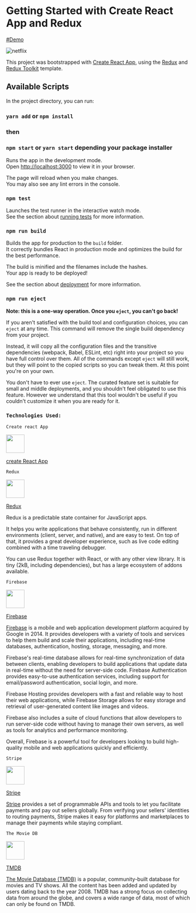 # Getting Started with Create React App and Redux
[#Demo](https://netflix-clone-jm-9d3f2.firebaseapp.com/)

![netflix](https://user-images.githubusercontent.com/75726095/229722806-0bb6ea78-ef56-4e47-a7af-299af5a30153.jpeg)


This project was bootstrapped with [Create React App](https://github.com/facebook/create-react-app), using the [Redux](https://redux.js.org/) and [Redux Toolkit](https://redux-toolkit.js.org/) template.

## Available Scripts

In the project directory, you can run:

### `yarn add` or `npm install` 

### then

### `npm start` or `yarn start` depending your package installer

Runs the app in the development mode.\
Open [http://localhost:3000](http://localhost:3000) to view it in your browser.

The page will reload when you make changes.\
You may also see any lint errors in the console.

### `npm test`

Launches the test runner in the interactive watch mode.\
See the section about [running tests](https://facebook.github.io/create-react-app/docs/running-tests) for more information.

### `npm run build`

Builds the app for production to the `build` folder.\
It correctly bundles React in production mode and optimizes the build for the best performance.

The build is minified and the filenames include the hashes.\
Your app is ready to be deployed!

See the section about [deployment](https://facebook.github.io/create-react-app/docs/deployment) for more information.

### `npm run eject`

**Note: this is a one-way operation. Once you `eject`, you can't go back!**

If you aren't satisfied with the build tool and configuration choices, you can `eject` at any time. This command will remove the single build dependency from your project.

Instead, it will copy all the configuration files and the transitive dependencies (webpack, Babel, ESLint, etc) right into your project so you have full control over them. All of the commands except `eject` will still work, but they will point to the copied scripts so you can tweak them. At this point you're on your own.


You don't have to ever use `eject`. The curated feature set is suitable for small and middle deployments, and you shouldn't feel obligated to use this feature. However we understand that this tool wouldn't be useful if you couldn't customize it when you are ready for it.

### `Technologies Used:`

`Create react App`

<img src="https://user-images.githubusercontent.com/75726095/229724867-78293704-4540-4090-88f2-2e5319f393df.png" width="50" height="50" />

[create React App](https://create-react-app.dev/docs/getting-started)


`Redux`

<img src="https://raw.githubusercontent.com/reduxjs/redux/master/logo/logo.png" width="50" height="50" />

[Redux](https://redux.js.org/introduction/getting-started)

Redux is a predictable state container for JavaScript apps.

It helps you write applications that behave consistently, run in different environments (client, server, and native), and are easy to test. On top of that, it provides a great developer experience, such as live code editing combined with a time traveling debugger.

You can use Redux together with React, or with any other view library. It is tiny (2kB, including dependencies), but has a large ecosystem of addons available.


`Firebase`


<img src="https://firebase.google.com/images/social.png" width="50" height="50" />


[Firebase](https://firebase.google.com/docs)


[Firebase](https://firebase.google.com/docs) is a mobile and web application development platform acquired by Google in 2014. It provides developers with a variety of tools and services to help them build and scale their applications, including real-time databases, authentication, hosting, storage, messaging, and more.

Firebase's real-time database allows for real-time synchronization of data between clients, enabling developers to build applications that update data in real-time without the need for server-side code. Firebase Authentication provides easy-to-use authentication services, including support for email/password authentication, social login, and more.

Firebase Hosting provides developers with a fast and reliable way to host their web applications, while Firebase Storage allows for easy storage and retrieval of user-generated content like images and videos.

Firebase also includes a suite of cloud functions that allow developers to run server-side code without having to manage their own servers, as well as tools for analytics and performance monitoring.

Overall, Firebase is a powerful tool for developers looking to build high-quality mobile and web applications quickly and efficiently.


`Stripe`

<img src="https://upload.wikimedia.org/wikipedia/commons/thumb/b/ba/Stripe_Logo%2C_revised_2016.svg/1280px-Stripe_Logo%2C_revised_2016.svg.png" width="50" height="50" />


[Stripe](https://stripe.com/docs)


[Stripe](https://stripe.com/docs) provides a set of programmable APIs and tools to let you facilitate payments and pay out sellers globally. From verifying your sellers' identities to routing payments, Stripe makes it easy for platforms and marketplaces to manage their payments while staying compliant.


`The Movie DB`

<img src="https://pbs.twimg.com/profile_images/1243623122089041920/gVZIvphd_400x400.jpg" width="50" height="50" />

[TMDB](https://developers.themoviedb.org/3/getting-started/introduction)


[The Movie Database (TMDB)](https://developers.themoviedb.org/3/getting-started/introduction) is a popular, community-built database for movies and TV shows. All the content has been added and updated by users dating back to the year 2008. TMDB has a strong focus on collecting data from around the globe, and covers a wide range of data, most of which can only be found on TMDB.
